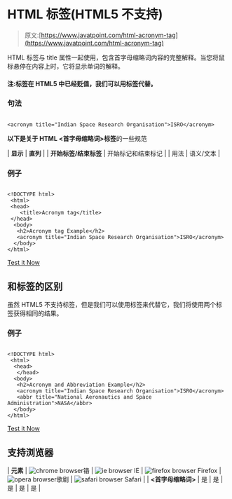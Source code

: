 # HTML <acronym>标签(HTML5 不支持)</acronym>

> 原文:[https://www.javatpoint.com/html-acronym-tag](https://www.javatpoint.com/html-acronym-tag)

HTML <acronym>标签与 title 属性一起使用，包含首字母缩略词内容的完整解释。当您将鼠标悬停在内容上时，它将显示单词的解释。</acronym>

#### 注:<acronym>标签在 HTML5 中已经贬值，我们可以用<abbr>标签代替<acronym>。</acronym></abbr></acronym>

### 句法

```

<acronym title="Indian Space Research Organisation">ISRO</acronym>

```

**以下是关于 HTML <首字母缩略词>标签**的一些规范

| **显示** | **直列** |
| **开始标签/结束标签** | 开始标记和结束标记 |
| 用法 | 语义/文本 |

### 例子

```

<!DOCTYPE html>
 <html>
 <head>
	<title>Acronym tag</title>
 </head>
  <body>
   <h2>Acronym tag Example</h2>
   <acronym title="Indian Space Research Organisation">ISRO</acronym>
  </body>
</html>

```

[Test it Now](https://www.javatpoint.com/oprweb/test.jsp?filename=htmlacronymtag)

## <acronym>和<abbr>标签的区别</abbr></acronym>

虽然 HTML5 不支持<acronym>标签，但是我们可以使用<abbr>标签来代替它，我们将使用两个标签获得相同的结果。</abbr></acronym>

### 例子

```

<!DOCTYPE html>
 <html>
  <head>
   </head>
  <body>
   <h2>Acronym and Abbreviation Example</h2>
   <acronym title="Indian Space Research Organisation">ISRO</acronym>
   <abbr title="National Aeronautics and Space Administration">NASA</abbr>
  </body>
</html>

```

[Test it Now](https://www.javatpoint.com/oprweb/test.jsp?filename=htmlacronymtag2)

## 支持浏览器

| **元素** | ![chrome browser](../Images/4fbdc93dc2016c5049ed108e7318df19.png)铬 | ![ie browser](../Images/83dd23df1fe8373fd5bf054b2c1dd88b.png) IE | ![firefox browser](../Images/4f001fff393888a8a807ed29b28145d1.png) Firefox | ![opera browser](../Images/6cad4a592cc69a052056a0577b4aac65.png)歌剧 | ![safari browser](../Images/a0f6a9711a92203c5dc5c127fe9c9fca.png) Safari |
| **<首字母缩略词>** | 是 | 是 | 是 | 是 | 是 |